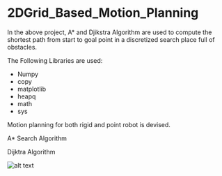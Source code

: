 # 2DGrid_Based_Motion_Planning

In the above project, A* and Djikstra Algorithm are used to compute the shortest path from start to goal point in a discretized search place full of obstacles.

The Following Libraries are used:
* Numpy
* copy
* matplotlib
* heapq
* math
* sys

Motion planning for both rigid and point robot is devised.

A* Search Algorithm

Dijktra Algorithm

![alt text](https://github.com/Shaswat2001/2DGrid_Based_Motion_Planning/tree/main/Images?raw=true)
